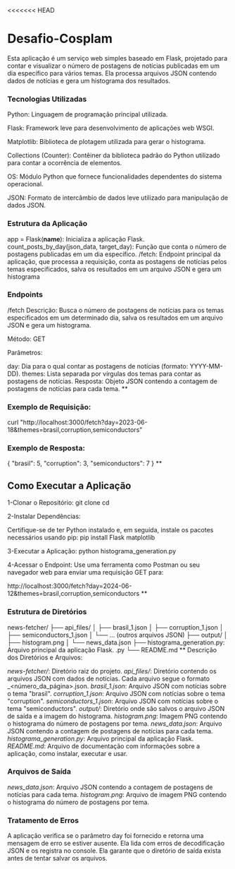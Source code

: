 <<<<<<< HEAD
# Desafio-Cosplam
Esta aplicação é um serviço web simples baseado em Flask, projetado para contar e visualizar o número de postagens de notícias publicadas em um dia específico para vários temas. Ela processa arquivos JSON contendo dados de notícias e gera um histograma dos resultados.

### Tecnologias Utilizadas
Python: Linguagem de programação principal utilizada.

Flask: Framework leve para desenvolvimento de aplicações web WSGI.

Matplotlib: Biblioteca de plotagem utilizada para gerar o histograma.

Collections (Counter): Contêiner da biblioteca padrão do Python utilizado para contar a ocorrência de elementos.

OS: Módulo Python que fornece funcionalidades dependentes do sistema operacional.

JSON: Formato de intercâmbio de dados leve utilizado para manipulação de dados JSON.

### Estrutura da Aplicação

app = Flask(__name__): Inicializa a aplicação Flask.
count_posts_by_day(json_data, target_day): Função que conta o número de postagens publicadas em um dia específico.
/fetch: Endpoint principal da aplicação, que processa a requisição, conta as postagens de notícias pelos temas especificados, salva os resultados em um arquivo JSON e gera um histograma

### Endpoints
/fetch
Descrição: Busca o número de postagens de notícias para os temas especificados em um determinado dia, salva os resultados em um arquivo JSON e gera um histograma.

Método: GET

Parâmetros:

day: Dia para o qual contar as postagens de notícias (formato: YYYY-MM-DD).
themes: Lista separada por vírgulas dos temas para contar as postagens de notícias.
Resposta: Objeto JSON contendo a contagem de postagens de notícias para cada tema.
\**
### Exemplo de Requisição:
curl "http://localhost:3000/fetch?day=2023-06-18&themes=brasil,corruption,semiconductors"

### Exemplo de Resposta:
{
    "brasil": 5,
    "corruption": 3,
    "semiconductors": 7
}
\**
## Como Executar a Aplicação

1-Clonar o Repositório:
git clone <url-do-repositorio>
cd <diretorio-do-repositorio>

2-Instalar Dependências: 

Certifique-se de ter Python instalado e, em seguida, instale os pacotes necessários usando pip:
pip install Flask matplotlib

3-Executar a Aplicação:
python histograma_generation.py

4-Acessar o Endpoint: Use uma ferramenta como Postman ou seu navegador web para enviar uma requisição GET para:

http://localhost:3000/fetch?day=2024-06-12&themes=brasil,corruption,semiconductors
\**
### Estrutura de Diretórios

news-fetcher/
├── api_files/
│   ├── brasil_1.json
│   ├── corruption_1.json
│   ├── semiconductors_1.json
│   └── ... (outros arquivos JSON)
├── output/
│   ├── histogram.png
│   └── news_data.json
├── histograma_generation.py: Arquivo principal da aplicação Flask.
.py
└── README.md
\**
Descrição dos Diretórios e Arquivos:

*news-fetcher/*: Diretório raiz do projeto.
*api_files/*: Diretório contendo os arquivos JSON com dados de notícias. Cada arquivo segue o formato <tema>_<número_da_página>.json.
*brasil_1.json*: Arquivo JSON com notícias sobre o tema "brasil".
*corruption_1.json*: Arquivo JSON com notícias sobre o tema "corruption".
*semiconductors_1.json*: Arquivo JSON com notícias sobre o tema "semiconductors".
*output/*: Diretório onde são salvos o arquivo JSON de saída e a imagem do histograma.
*histogram.png*: Imagem PNG contendo o histograma do número de postagens por tema.
*news_data.json*: Arquivo JSON contendo a contagem de postagens de notícias para cada tema.
*histograma_generation.py*: Arquivo principal da aplicação Flask.
*README.md*: Arquivo de documentação com informações sobre a aplicação, como instalar, executar e usar.
### Arquivos de Saída

*news_data.json*: Arquivo JSON contendo a contagem de postagens de notícias para cada tema.
*histogram.png*: Arquivo de imagem PNG contendo o histograma do número de postagens por tema.

### Tratamento de Erros
A aplicação verifica se o parâmetro day foi fornecido e retorna uma mensagem de erro se estiver ausente.
Ela lida com erros de decodificação JSON e os registra no console.
Ela garante que o diretório de saída exista antes de tentar salvar os arquivos.


